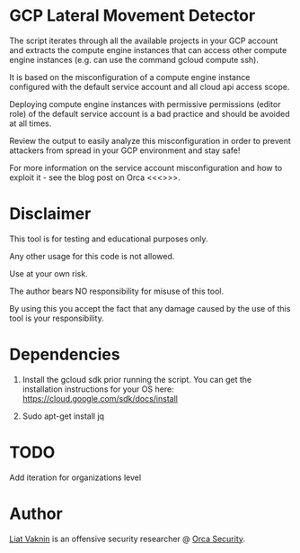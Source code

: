 # GCP Lateral Movement Detector 

The script iterates through all the available projects in your GCP account and extracts the compute engine instances that can access other compute engine instances (e.g. can use the command gcloud compute ssh).

It is based on the misconfiguration of a compute engine instance configured with the default service account and all cloud api access scope.

Deploying compute engine instances with permissive permissions (editor role) of the default service account is a bad practice and should be avoided at all times.

Review the output to easily analyze this misconfiguration in order to prevent attackers from spread in your GCP environment and stay safe!

For more information on the service account misconfiguration and how to exploit it - see the blog post on Orca <<<<Security blog>>>>.

# Disclaimer
This tool is for testing and educational purposes only. 

Any other usage for this code is not allowed. 

Use at your own risk.

The author bears NO responsibility for misuse of this tool.

By using this you accept the fact that any damage caused by the use of this tool is your responsibility.

# Dependencies
1. Install the gcloud sdk prior running the script.
You can get the installation instructions for your OS here:
https://cloud.google.com/sdk/docs/install

2. Sudo apt-get install jq

# TODO
Add iteration for organizations level

# Author
<a href="https://twitter.com/ellicho007">Liat Vaknin</a> is an offensive security researcher @ <a href="https://twitter.com/orcasec?s=11">Orca Security</a>.
